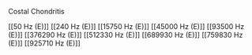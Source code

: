 Costal Chondritis

[[50 Hz (E)]]
[[240 Hz (E)]]
[[15750 Hz (E)]]
[[45000 Hz (E)]]
[[93500 Hz (E)]]
[[376290 Hz (E)]]
[[512330 Hz (E)]]
[[689930 Hz (E)]]
[[759830 Hz (E)]]
[[925710 Hz (E)]]